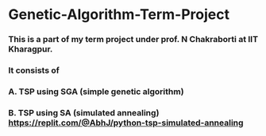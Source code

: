 # Genetic-Algorithm-Term-Project
### This is a part of my term project under prof. N Chakraborti at IIT Kharagpur.
### It consists of
### A. TSP using SGA (simple genetic algorithm)
### B. TSP using SA (simulated annealing) https://replit.com/@AbhJ/python-tsp-simulated-annealing
 
